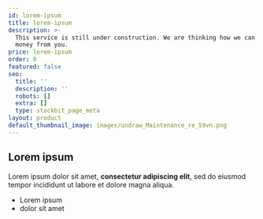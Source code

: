 ```yaml
---
id: lorem-ipsum
title: lorem-ipsum
description: >-
  This service is still under construction. We are thinking how we can make more
  money from you.
price: lorem-ipsum
order: 0
featured: false
seo:
  title: ''
  description: ''
  robots: []
  extra: []
  type: stackbit_page_meta
layout: product
default_thumbnail_image: images/undraw_Maintenance_re_59vn.png
---
```

## Lorem ipsum

Lorem ipsum dolor sit amet, **consectetur adipiscing elit**, sed do eiusmod tempor incididunt ut labore et dolore magna aliqua.

- Lorem ipsum
- dolor sit amet